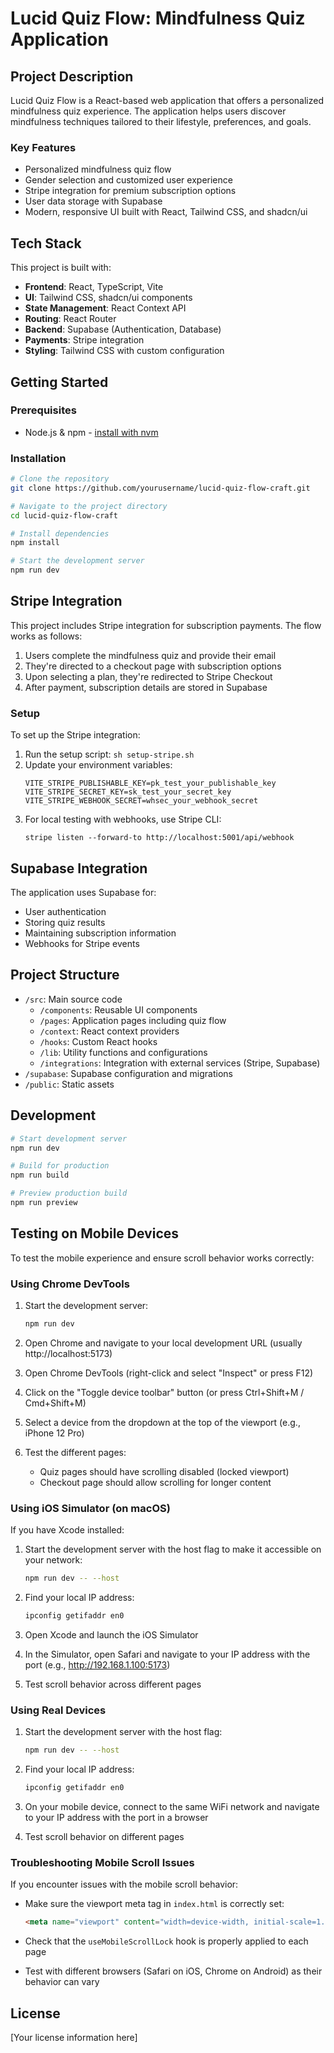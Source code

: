 # Lucid Quiz Flow: Mindfulness Quiz Application

## Project Description

Lucid Quiz Flow is a React-based web application that offers a personalized mindfulness quiz experience. The application helps users discover mindfulness techniques tailored to their lifestyle, preferences, and goals.

### Key Features
- Personalized mindfulness quiz flow
- Gender selection and customized user experience
- Stripe integration for premium subscription options
- User data storage with Supabase
- Modern, responsive UI built with React, Tailwind CSS, and shadcn/ui

## Tech Stack

This project is built with:

- **Frontend**: React, TypeScript, Vite
- **UI**: Tailwind CSS, shadcn/ui components
- **State Management**: React Context API
- **Routing**: React Router
- **Backend**: Supabase (Authentication, Database)
- **Payments**: Stripe integration
- **Styling**: Tailwind CSS with custom configuration

## Getting Started

### Prerequisites
- Node.js & npm - [install with nvm](https://github.com/nvm-sh/nvm#installing-and-updating)

### Installation

```sh
# Clone the repository
git clone https://github.com/yourusername/lucid-quiz-flow-craft.git

# Navigate to the project directory
cd lucid-quiz-flow-craft

# Install dependencies
npm install

# Start the development server
npm run dev
```

## Stripe Integration

This project includes Stripe integration for subscription payments. The flow works as follows:

1. Users complete the mindfulness quiz and provide their email
2. They're directed to a checkout page with subscription options
3. Upon selecting a plan, they're redirected to Stripe Checkout
4. After payment, subscription details are stored in Supabase

### Setup

To set up the Stripe integration:

1. Run the setup script: `sh setup-stripe.sh`
2. Update your environment variables:
   ```
   VITE_STRIPE_PUBLISHABLE_KEY=pk_test_your_publishable_key
   VITE_STRIPE_SECRET_KEY=sk_test_your_secret_key
   VITE_STRIPE_WEBHOOK_SECRET=whsec_your_webhook_secret
   ```
3. For local testing with webhooks, use Stripe CLI:
   ```
   stripe listen --forward-to http://localhost:5001/api/webhook
   ```

## Supabase Integration

The application uses Supabase for:
- User authentication
- Storing quiz results
- Maintaining subscription information
- Webhooks for Stripe events

## Project Structure

- `/src`: Main source code
  - `/components`: Reusable UI components
  - `/pages`: Application pages including quiz flow
  - `/context`: React context providers
  - `/hooks`: Custom React hooks
  - `/lib`: Utility functions and configurations
  - `/integrations`: Integration with external services (Stripe, Supabase)
- `/supabase`: Supabase configuration and migrations
- `/public`: Static assets

## Development

```sh
# Start development server
npm run dev

# Build for production
npm run build

# Preview production build
npm run preview
```

## Testing on Mobile Devices

To test the mobile experience and ensure scroll behavior works correctly:

### Using Chrome DevTools

1. Start the development server:
   ```bash
   npm run dev
   ```

2. Open Chrome and navigate to your local development URL (usually http://localhost:5173)

3. Open Chrome DevTools (right-click and select "Inspect" or press F12)

4. Click on the "Toggle device toolbar" button (or press Ctrl+Shift+M / Cmd+Shift+M)

5. Select a device from the dropdown at the top of the viewport (e.g., iPhone 12 Pro)

6. Test the different pages:
   - Quiz pages should have scrolling disabled (locked viewport)
   - Checkout page should allow scrolling for longer content

### Using iOS Simulator (on macOS)

If you have Xcode installed:

1. Start the development server with the host flag to make it accessible on your network:
   ```bash
   npm run dev -- --host
   ```

2. Find your local IP address:
   ```bash
   ipconfig getifaddr en0
   ```

3. Open Xcode and launch the iOS Simulator

4. In the Simulator, open Safari and navigate to your IP address with the port 
   (e.g., http://192.168.1.100:5173)

5. Test scroll behavior across different pages

### Using Real Devices

1. Start the development server with the host flag:
   ```bash
   npm run dev -- --host
   ```

2. Find your local IP address:
   ```bash
   ipconfig getifaddr en0
   ```

3. On your mobile device, connect to the same WiFi network and navigate to 
   your IP address with the port in a browser

4. Test scroll behavior on different pages

### Troubleshooting Mobile Scroll Issues

If you encounter issues with the mobile scroll behavior:

- Make sure the viewport meta tag in `index.html` is correctly set:
  ```html
  <meta name="viewport" content="width=device-width, initial-scale=1.0, maximum-scale=1.0, user-scalable=no" />
  ```

- Check that the `useMobileScrollLock` hook is properly applied to each page

- Test with different browsers (Safari on iOS, Chrome on Android) as their behavior can vary

## License

[Your license information here]
